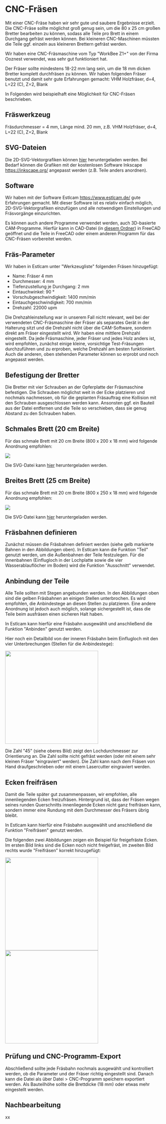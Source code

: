 # CNC-Fräsen

Mit einer CNC-Fräse haben wir sehr gute und saubere Ergebnisse erzielt. Die CNC-Fräse sollte möglichst groß genug sein, um die 80 x 25 cm großen Bretter bearbeiten zu können, sodass alle Teile pro Brett in einem Durchgang gefräst werden können. Bei kleineren CNC-Maschinen müssten die Teile ggf. einzeln aus kleineren Brettern gefräst werden.

Wir haben eine CNC-Fräsmaschine vom Typ "WorkBee Z1+" von der Firma Ooznest verwendet, was sehr gut funktioniert hat.

Der Fräser sollte mindestens 18-22 mm lang sein, um die 18 mm dicken Bretter komplett durchfräsen zu können. Wir haben folgenden Fräser benutzt und damit sehr gute Erfahrungen gemacht: VHM Holzfräser, d=4, L=22 (C), Z=2, Blank

In Folgenden wird beispielhaft eine Möglichkeit für CNC-Fräsen beschrieben.

## Fräswerkzeug

Fräsdurchmesser = 4 mm, Länge mind. 20 mm, z.B.  VHM Holzfräser, d=4, L=22 (C), Z=2, Blank

## SVG-Dateien

Die 2D-SVG-Vektorgrafiken können [hier](../) heruntergeladen werden. Bei Bedarf können die Grafiken mit der kostenlosen Software Inkscape https://inkscape.org/ angepasst werden (z.B. Teile anders anordnen). 

## Software

Wir haben mit der Software Estlcam https://www.estlcam.de/ gute Erfahrungen gemacht. Mit dieser Software ist es relativ einfach möglich, 2D-SVG-Vektorgrafiken einzufügen und alle notwendigen Einstellungen und Fräsvorgänge einzurichten.

Es können auch andere Programme verwendet werden, auch 3D-basierte CAM-Programme. Hierfür kann in CAD-Datei (in [diesem Ordner](../../CAD)) in FreeCAD geöffnet und die Teile in FreeCAD oder einem anderen Programm für das CNC-Fräsen vorbereitet werden.  

## Fräs-Parameter

Wir haben in Estlcam unter "Werkzeugliste" folgenden Fräsen hinzugefügt:

- Name: Fräser 4 mm
- Durchmesser: 4 mm
- Tiefenzustellung je Durchgang: 2 mm
- Eintauchwinkel: 90 °
- Vorschubgeschwindigkeit: 1400 mm/min
- Eintauchgeschwindigkeit: 700 mm/min
- Drehzahl: 22000 upm

Die Drehzahleinstellung war in unserem Fall nicht relevant, weil bei der verwendeten CNC-Fräsmaschine der Fräser als separates Gerät in der Halterung sitzt und die Drehzahl nicht über die CAM-Software, sondern direkt am Fräser eingestellt wird.
Wir haben eine mittlere Drehzahl eingestellt. Da jede Fräsmaschine, jeder Fräser und jedes Holz anders ist, wird empfohlen, zunächst einige kleine, vorsichtige Test-Fräsungen durchzuführen und zu erproben, welche Drehzahl am besten funktioniert. Auch die anderen, oben stehenden Parameter können so erprobt und noch angepasst werden.

## Befestigung der Bretter

Die Bretter mit vier Schrauben an der Opferplatte der Fräsmaschine befestigen. Die Schrauben möglichst weit in der Ecke platzieren und nochmals nachmessen, ob für die geplanten Fräsauftrag eine Kollision mit den Schrauben ausgeschlossen werden kann. Ansonsten ggf. ein Bauteil aus der Datei entfernen und die Teile so verschieben, dass sie genug Abstand zu den Schrauben haben.

## Schmales Brett (20 cm Breite)

Für das schmale Brett mit 20 cm Breite (800 x 200 x 18 mm) wird folgende Anordnung empfohlen:

![](20cm_overview.png)

Die SVG-Datei kann [hier](../) heruntergeladen werden.

## Breites Brett (25 cm Breite)

Für das schmale Brett mit 20 cm Breite (800 x 250 x 18 mm) wird folgende Anordnung empfohlen:

![](25cm_overview.png)

Die SVG-Datei kann [hier](../) heruntergeladen werden.

## Fräsbahnen definieren

Zunächst müssen die Fräsbahnen definiert werden (siehe gelb markierte Bahnen in den Abbildungen oben). In Estlcam kann die Funktion "Teil" genutzt werden, um die Außenbahnen der Teile festzulegen. Für die Innenbahnen (Einflugloch in der Lochplatte sowie die vier Wasserablauflöcher im Boden) wird die Funktion "Ausschnitt" verwendet.

## Anbindung der Teile

Alle Teile sollten mit Stegen angebunden werden. In den Abbildungen oben sind die gelben Fräsbahnen an einigen Stellen unterbrochen. Es wird empfohlen, die Anbindestege an diesen Stellen zu platzieren. Eine andere Anordnung ist jedoch auch möglich, solange sichergestellt ist, dass die Teile beim ausfräsen einen sicheren Halt haben.

In Estlcam kann hierfür eine Fräsbahn ausgewählt und anschließend die Funktion "Anbinden" genutzt werden.

Hier noch ein Detailbild von der inneren Fräsbahn beim Einflugloch mit den vier Unterbrechungen (Stellen für die Anbindestege):

<img width="300" src="detail2.png">

Die Zahl "45" (siehe oberes Bild) zeigt den Lochdurchmesser zur Orientierung an. Die Zahl sollte nicht gefräst werden (oder mit einem sehr kleinen Fräser "eingraviert" werden). Die Zahl kann nach dem Fräsen von Hand draufgeschrieben oder mit einem Lasercutter eingraviert werden.

## Ecken freifräsen

Damit die Teile später gut zusammenpassen, wir empfohlen, alle innenliegenden Ecken freizufräsen. Hintergrund ist, dass der Fräsen wegen seines runden Querschnitts innenliegende Ecken nicht ganz freifräsen kann, sondern immer eine Rundung mit dem Durchmesser des Fräsers übrig bleibt.

In Estlcam kann hierfür eine Fräsbahn ausgewählt und anschließend die Funktion "Freifräsen" genutzt werden.

Die folgenden zwei Abbildungen zeigen ein Beispiel für freigefräste Ecken. Im ersten Bild links sind die Ecken noch nicht freigefräst, im zweiten Bild rechts wurde "Freifräsen" korrekt hinzugefügt:

<img width="300" src="detail3.png"> <img width="300" src="detail4.png">

## Prüfung und CNC-Programm-Export

Abschließend sollte jede Fräsbahn nochmals ausgewählt und kontrolliert werden, ob die Parameter und der Fräser richtig eingestellt sind. Danach kann die Datei als über Datei > CNC-Programm speichern exportiert werden. Als Bauteilhöhe sollte die Brettdicke (18 mm) oder etwas mehr eingestellt werden.

## Nachbearbeitung

xx

